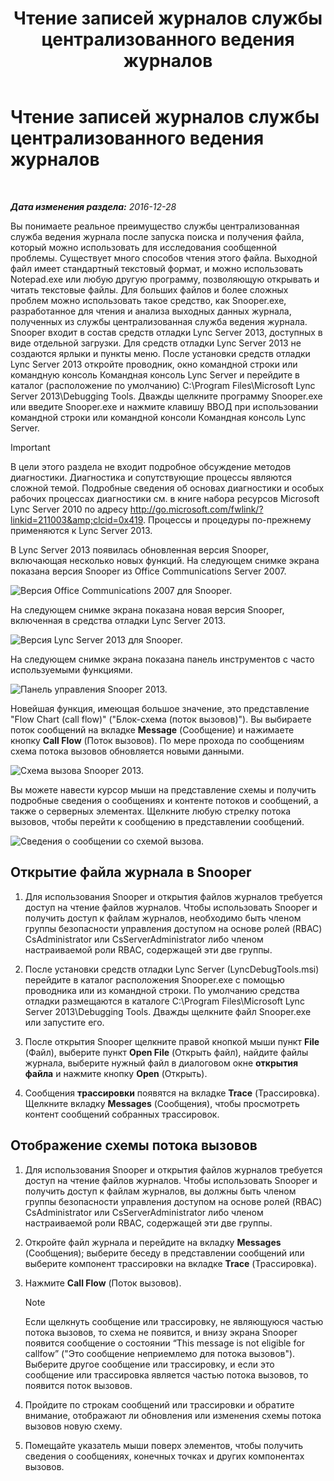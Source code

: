 ﻿---
title: Чтение записей журналов службы централизованного ведения журналов
TOCTitle: Чтение записей журналов службы централизованного ведения журналов
ms:assetid: c86ccf61-d86f-4ebd-b8d1-984a1b73005d
ms:mtpsurl: https://technet.microsoft.com/ru-ru/library/JJ721879(v=OCS.15)
ms:contentKeyID: 49888184
ms.date: 12/28/2016
mtps_version: v=OCS.15
ms.translationtype: HT
---

# Чтение записей журналов службы централизованного ведения журналов

 

_**Дата изменения раздела:** 2016-12-28_

Вы понимаете реальное преимущество службы централизованная служба ведения журнала после запуска поиска и получения файла, который можно использовать для исследования сообщенной проблемы. Существует много способов чтения этого файла. Выходной файл имеет стандартный текстовый формат, и можно использовать Notepad.exe или любую другую программу, позволяющую открывать и читать текстовые файлы. Для больших файлов и более сложных проблем можно использовать такое средство, как Snooper.exe, разработанное для чтения и анализа выходных данных журнала, полученных из службы централизованная служба ведения журнала. Snooper входит в состав средств отладки Lync Server 2013, доступных в виде отдельной загрузки. Для средств отладки Lync Server 2013 не создаются ярлыки и пункты меню. После установки средств отладки Lync Server 2013 откройте проводник, окно командной строки или командную консоль Командная консоль Lync Server и перейдите в каталог (расположение по умолчанию) C:\\Program Files\\Microsoft Lync Server 2013\\Debugging Tools. Дважды щелкните программу Snooper.exe или введите Snooper.exe и нажмите клавишу ВВОД при использовании командной строки или командной консоли Командная консоль Lync Server.

> [!important]  
> В цели этого раздела не входит подробное обсуждение методов диагностики. Диагностика и сопутствующие процессы являются сложной темой. Подробные сведения об основах диагностики и особых рабочих процессах диагностики см. в книге набора ресурсов Microsoft Lync Server 2010 по адресу <a href="http://go.microsoft.com/fwlink/?linkid=211003%26clcid=0x419" class="uri">http://go.microsoft.com/fwlink/?linkid=211003&amp;clcid=0x419</a>. Процессы и процедуры по-прежнему применяются к Lync Server 2013.

В Lync Server 2013 появилась обновленная версия Snooper, включающая несколько новых функций. На следующем снимке экрана показана версия Snooper из Office Communications Server 2007.

![Версия Office Communications 2007 для Snooper.](images/JJ721879.129503a8-8edd-4bb0-a68f-c43f9a548b93(OCS.15).jpg "Версия Office Communications 2007 для Snooper.")

На следующем снимке экрана показана новая версия Snooper, включенная в средства отладки Lync Server 2013.

![Версия Lync Server 2013 для Snooper.](images/JJ721879.131495dd-8220-4ae4-af37-0ac5c318fd45(OCS.15).jpg "Версия Lync Server 2013 для Snooper.")

На следующем снимке экрана показана панель инструментов с часто используемыми функциями.

![Панель управления Snooper 2013.](images/JJ721879.989249c5-a33e-4251-b8b4-411019cc12b2(OCS.15).jpg "Панель управления Snooper 2013.")

Новейшая функция, имеющая большое значение, это представление "Flow Chart (call flow)" ("Блок-схема (поток вызовов)"). Вы выбираете поток сообщений на вкладке **Message** (Сообщение) и нажимаете кнопку **Call Flow** (Поток вызовов). По мере прохода по сообщениям схема потока вызовов обновляется новыми данными.

![Схема вызова Snooper 2013.](images/JJ721879.bb8be45d-a842-48fe-86f8-380207d70bab(OCS.15).jpg "Схема вызова Snooper 2013.")

Вы можете навести курсор мыши на представление схемы и получить подробные сведения о сообщениях и контенте потоков и сообщений, а также о серверных элементах. Щелкните любую стрелку потока вызовов, чтобы перейти к сообщению в представлении сообщений.

![Сведения о сообщении со схемой вызова.](images/JJ721879.1147d720-38a9-4bda-8361-78f27ecde3d1(OCS.15).jpg "Сведения о сообщении со схемой вызова.")

## Открытие файла журнала в Snooper

1.  Для использования Snooper и открытия файлов журналов требуется доступ на чтение файлов журналов. Чтобы использовать Snooper и получить доступ к файлам журналов, необходимо быть членом группы безопасности управления доступом на основе ролей (RBAC) CsAdministrator или CsServerAdministrator либо членом настраиваемой роли RBAC, содержащей эти две группы.

2.  После установки средств отладки Lync Server (LyncDebugTools.msi) перейдите в каталог расположения Snooper.exe с помощью проводника или из командной строки. По умолчанию средства отладки размещаются в каталоге C:\\Program Files\\Microsoft Lync Server 2013\\Debugging Tools. Дважды щелкните файл Snooper.exe или запустите его.

3.  После открытия Snooper щелкните правой кнопкой мыши пункт **File** (Файл), выберите пункт **Open File** (Открыть файл), найдите файлы журнала, выберите нужный файл в диалоговом окне **открытия файла** и нажмите кнопку **Open** (Открыть).

4.  Сообщения **трассировки** появятся на вкладке **Trace** (Трассировка). Щелкните вкладку **Messages** (Сообщения), чтобы просмотреть контент сообщений собранных трассировок.

## Отображение схемы потока вызовов

1.  Для использования Snooper и открытия файлов журналов требуется доступ на чтение файлов журналов. Чтобы использовать Snooper и получить доступ к файлам журналов, вы должны быть членом группы безопасности управления доступом на основе ролей (RBAC) CsAdministrator или CsServerAdministrator либо членом настраиваемой роли RBAC, содержащей эти две группы.

2.  Откройте файл журнала и перейдите на вкладку **Messages** (Сообщения); выберите беседу в представлении сообщений или выберите компонент трассировки на вкладке **Trace** (Трассировка).

3.  Нажмите **Call Flow** (Поток вызовов).
    
    > [!note]  
    > Если щелкнуть сообщение или трассировку, не являющуюся частью потока вызовов, то схема не появится, и внизу экрана Snooper появится сообщение о состоянии “This message is not eligible for callfow” (&quot;Это сообщение неприемлемо для потока вызовов&quot;). Выберите другое сообщение или трассировку, и если это сообщение или трассировка является частью потока вызовов, то появится поток вызовов.

4.  Пройдите по строкам сообщений или трассировки и обратите внимание, отображают ли обновления или изменения схемы потока вызовов новую схему.

5.  Помещайте указатель мыши поверх элементов, чтобы получить сведения о сообщениях, конечных точках и других компонентах вызовов.

